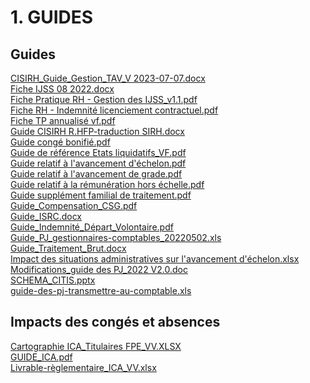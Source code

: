 # 1. GUIDES
## Guides
[CISIRH_Guide_Gestion_TAV_V 2023-07-07.docx](https://raw.githubusercontent.com/CISIRH/espace-noyau/main/Noyau%20RH%20FPE/1.%20GUIDES/Guides/CISIRH_Guide_Gestion_TAV_V%202023-07-07.docx)<br/>
[Fiche IJSS 08 2022.docx](https://raw.githubusercontent.com/CISIRH/espace-noyau/main/Noyau%20RH%20FPE/1.%20GUIDES/Guides/Fiche%20IJSS%2008%202022.docx)<br/>
[Fiche Pratique RH - Gestion des IJSS_v1.1.pdf](https://raw.githubusercontent.com/CISIRH/espace-noyau/main/Noyau%20RH%20FPE/1.%20GUIDES/Guides/Fiche%20Pratique%20RH%20-%20Gestion%20des%20IJSS_v1.1.pdf)<br/>
[Fiche RH - Indemnité licenciement contractuel.pdf](https://raw.githubusercontent.com/CISIRH/espace-noyau/main/Noyau%20RH%20FPE/1.%20GUIDES/Guides/Fiche%20RH%20-%20Indemnité%20licenciement%20contractuel.pdf)<br/>
[Fiche TP annualisé vf.pdf](https://raw.githubusercontent.com/CISIRH/espace-noyau/main/Noyau%20RH%20FPE/1.%20GUIDES/Guides/Fiche%20TP%20annualisé%20vf.pdf)<br/>
[Guide CISIRH R.HFP-traduction SIRH.docx](https://raw.githubusercontent.com/CISIRH/espace-noyau/main/Noyau%20RH%20FPE/1.%20GUIDES/Guides/Guide%20CISIRH%20R.HFP-traduction%20SIRH.docx)<br/>
[Guide congé bonifié.pdf](https://raw.githubusercontent.com/CISIRH/espace-noyau/main/Noyau%20RH%20FPE/1.%20GUIDES/Guides/Guide%20congé%20bonifié.pdf)<br/>
[Guide de référence Etats liquidatifs_VF.pdf](https://raw.githubusercontent.com/CISIRH/espace-noyau/main/Noyau%20RH%20FPE/1.%20GUIDES/Guides/Guide%20de%20référence%20Etats%20liquidatifs_VF.pdf)<br/>
[Guide relatif à l'avancement d'échelon.pdf](https://raw.githubusercontent.com/CISIRH/espace-noyau/main/Noyau%20RH%20FPE/1.%20GUIDES/Guides/Guide%20relatif%20à%20l'avancement%20d'échelon.pdf)<br/>
[Guide relatif à l'avancement de grade.pdf](https://raw.githubusercontent.com/CISIRH/espace-noyau/main/Noyau%20RH%20FPE/1.%20GUIDES/Guides/Guide%20relatif%20à%20l'avancement%20de%20grade.pdf)<br/>
[Guide relatif à la rémunération hors échelle.pdf](https://raw.githubusercontent.com/CISIRH/espace-noyau/main/Noyau%20RH%20FPE/1.%20GUIDES/Guides/Guide%20relatif%20à%20la%20rémunération%20hors%20échelle.pdf)<br/>
[Guide supplément familial de traitement.pdf](https://raw.githubusercontent.com/CISIRH/espace-noyau/main/Noyau%20RH%20FPE/1.%20GUIDES/Guides/Guide%20supplément%20familial%20de%20traitement.pdf)<br/>
[Guide_Compensation_CSG.pdf](https://raw.githubusercontent.com/CISIRH/espace-noyau/main/Noyau%20RH%20FPE/1.%20GUIDES/Guides/Guide_Compensation_CSG.pdf)<br/>
[Guide_ISRC.docx](https://raw.githubusercontent.com/CISIRH/espace-noyau/main/Noyau%20RH%20FPE/1.%20GUIDES/Guides/Guide_ISRC.docx)<br/>
[Guide_Indemnité_Départ_Volontaire.pdf](https://raw.githubusercontent.com/CISIRH/espace-noyau/main/Noyau%20RH%20FPE/1.%20GUIDES/Guides/Guide_Indemnité_Départ_Volontaire.pdf)<br/>
[Guide_PJ_gestionnaires-comptables_20220502.xls](https://raw.githubusercontent.com/CISIRH/espace-noyau/main/Noyau%20RH%20FPE/1.%20GUIDES/Guides/Guide_PJ_gestionnaires-comptables_20220502.xls)<br/>
[Guide_Traitement_Brut.docx](https://raw.githubusercontent.com/CISIRH/espace-noyau/main/Noyau%20RH%20FPE/1.%20GUIDES/Guides/Guide_Traitement_Brut.docx)<br/>
[Impact des situations administratives sur l'avancement d'échelon.xlsx](https://raw.githubusercontent.com/CISIRH/espace-noyau/main/Noyau%20RH%20FPE/1.%20GUIDES/Guides/Impact%20des%20situations%20administratives%20sur%20l'avancement%20d'échelon.xlsx)<br/>
[Modifications_guide des PJ_2022 V2.0.doc](https://raw.githubusercontent.com/CISIRH/espace-noyau/main/Noyau%20RH%20FPE/1.%20GUIDES/Guides/Modifications_guide%20des%20PJ_2022%20V2.0.doc)<br/>
[SCHEMA_CITIS.pptx](https://raw.githubusercontent.com/CISIRH/espace-noyau/main/Noyau%20RH%20FPE/1.%20GUIDES/Guides/SCHEMA_CITIS.pptx)<br/>
[guide-des-pj-transmettre-au-comptable.xls](https://raw.githubusercontent.com/CISIRH/espace-noyau/main/Noyau%20RH%20FPE/1.%20GUIDES/Guides/guide-des-pj-transmettre-au-comptable.xls)<br/>
## Impacts des congés et absences
[Cartographie ICA_Titulaires FPE_VV.XLSX](https://raw.githubusercontent.com/CISIRH/espace-noyau/main/Noyau%20RH%20FPE/1.%20GUIDES/Impacts%20des%20congés%20et%20absences/Cartographie%20ICA_Titulaires%20FPE_VV.XLSX)<br/>
[GUIDE_ICA.pdf](https://raw.githubusercontent.com/CISIRH/espace-noyau/main/Noyau%20RH%20FPE/1.%20GUIDES/Impacts%20des%20congés%20et%20absences/GUIDE_ICA.pdf)<br/>
[Livrable-règlementaire_ICA_VV.xlsx](https://raw.githubusercontent.com/CISIRH/espace-noyau/main/Noyau%20RH%20FPE/1.%20GUIDES/Impacts%20des%20congés%20et%20absences/Livrable-règlementaire_ICA_VV.xlsx)<br/>
